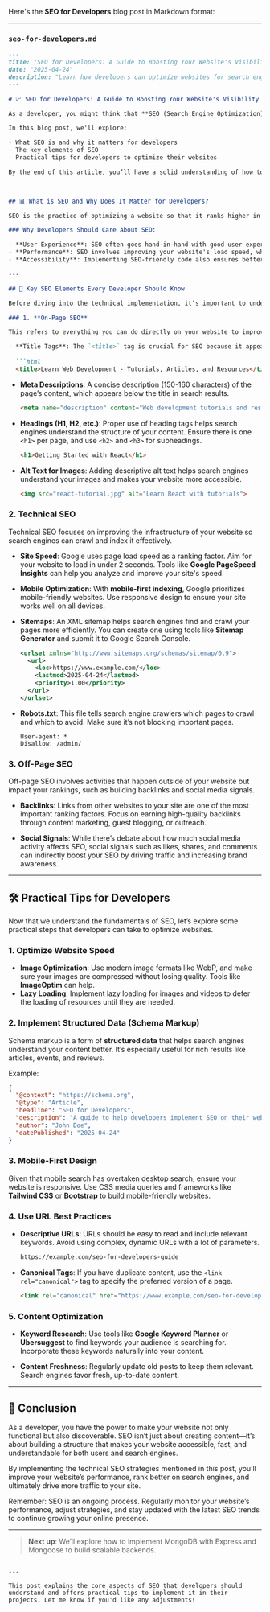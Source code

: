 Here's the **SEO for Developers** blog post in Markdown format:

---

### `seo-for-developers.md`

```markdown
---
title: "SEO for Developers: A Guide to Boosting Your Website's Visibility"
date: "2025-04-24"
description: "Learn how developers can optimize websites for search engines with practical tips and strategies to improve visibility and traffic."
---

# 📈 SEO for Developers: A Guide to Boosting Your Website's Visibility

As a developer, you might think that **SEO (Search Engine Optimization)** is something that belongs to the marketing team. However, as websites become more complex, developers are taking on a more active role in ensuring that websites are **SEO-friendly**.

In this blog post, we'll explore:

- What SEO is and why it matters for developers
- The key elements of SEO
- Practical tips for developers to optimize their websites

By the end of this article, you’ll have a solid understanding of how to make your websites perform better in search engine rankings, drive more traffic, and enhance user experience.

---

## 📊 What is SEO and Why Does It Matter for Developers?

SEO is the practice of optimizing a website so that it ranks higher in search engine results, such as Google. Higher rankings lead to more organic traffic, which is crucial for growing an online presence, building a business, or gaining visibility.

### Why Developers Should Care About SEO:

- **User Experience**: SEO often goes hand-in-hand with good user experience (UX), which is something developers are directly responsible for.
- **Performance**: SEO involves improving your website's load speed, which directly impacts the site's performance and user retention.
- **Accessibility**: Implementing SEO-friendly code also ensures better accessibility for all users, including those with disabilities.

---

## 🔑 Key SEO Elements Every Developer Should Know

Before diving into the technical implementation, it’s important to understand the core components of SEO that affect a website’s performance in search engines.

### 1. **On-Page SEO**

This refers to everything you can do directly on your website to improve its ranking. Here are the major factors:

- **Title Tags**: The `<title>` tag is crucial for SEO because it appears in search engine results. Ensure it includes relevant keywords and is 50-60 characters long.
  
  ```html
  <title>Learn Web Development - Tutorials, Articles, and Resources</title>
  ```

- **Meta Descriptions**: A concise description (150-160 characters) of the page’s content, which appears below the title in search results.

  ```html
  <meta name="description" content="Web development tutorials and resources to help you build fast and scalable websites.">
  ```

- **Headings (H1, H2, etc.)**: Proper use of heading tags helps search engines understand the structure of your content. Ensure there is one `<h1>` per page, and use `<h2>` and `<h3>` for subheadings.

  ```html
  <h1>Getting Started with React</h1>
  ```

- **Alt Text for Images**: Adding descriptive alt text helps search engines understand your images and makes your website more accessible.

  ```html
  <img src="react-tutorial.jpg" alt="Learn React with tutorials">
  ```

### 2. **Technical SEO**

Technical SEO focuses on improving the infrastructure of your website so search engines can crawl and index it effectively.

- **Site Speed**: Google uses page load speed as a ranking factor. Aim for your website to load in under 2 seconds. Tools like **Google PageSpeed Insights** can help you analyze and improve your site's speed.

- **Mobile Optimization**: With **mobile-first indexing**, Google prioritizes mobile-friendly websites. Use responsive design to ensure your site works well on all devices.

- **Sitemaps**: An XML sitemap helps search engines find and crawl your pages more efficiently. You can create one using tools like **Sitemap Generator** and submit it to Google Search Console.

  ```xml
  <urlset xmlns="http://www.sitemaps.org/schemas/sitemap/0.9">
    <url>
      <loc>https://www.example.com/</loc>
      <lastmod>2025-04-24</lastmod>
      <priority>1.00</priority>
    </url>
  </urlset>
  ```

- **Robots.txt**: This file tells search engine crawlers which pages to crawl and which to avoid. Make sure it’s not blocking important pages.

  ```
  User-agent: *
  Disallow: /admin/
  ```

### 3. **Off-Page SEO**

Off-page SEO involves activities that happen outside of your website but impact your rankings, such as building backlinks and social media signals.

- **Backlinks**: Links from other websites to your site are one of the most important ranking factors. Focus on earning high-quality backlinks through content marketing, guest blogging, or outreach.

- **Social Signals**: While there’s debate about how much social media activity affects SEO, social signals such as likes, shares, and comments can indirectly boost your SEO by driving traffic and increasing brand awareness.

---

## 🛠 Practical Tips for Developers

Now that we understand the fundamentals of SEO, let’s explore some practical steps that developers can take to optimize websites.

### 1. **Optimize Website Speed**

- **Image Optimization**: Use modern image formats like WebP, and make sure your images are compressed without losing quality. Tools like **ImageOptim** can help.
- **Lazy Loading**: Implement lazy loading for images and videos to defer the loading of resources until they are needed.

### 2. **Implement Structured Data (Schema Markup)**

Schema markup is a form of **structured data** that helps search engines understand your content better. It’s especially useful for rich results like articles, events, and reviews.

Example:

```json
{
  "@context": "https://schema.org",
  "@type": "Article",
  "headline": "SEO for Developers",
  "description": "A guide to help developers implement SEO on their websites.",
  "author": "John Doe",
  "datePublished": "2025-04-24"
}
```

### 3. **Mobile-First Design**

Given that mobile search has overtaken desktop search, ensure your website is responsive. Use CSS media queries and frameworks like **Tailwind CSS** or **Bootstrap** to build mobile-friendly websites.

### 4. **Use URL Best Practices**

- **Descriptive URLs**: URLs should be easy to read and include relevant keywords. Avoid using complex, dynamic URLs with a lot of parameters.

  ```html
  https://example.com/seo-for-developers-guide
  ```

- **Canonical Tags**: If you have duplicate content, use the `<link rel="canonical">` tag to specify the preferred version of a page.

  ```html
  <link rel="canonical" href="https://www.example.com/seo-for-developers-guide">
  ```

### 5. **Content Optimization**

- **Keyword Research**: Use tools like **Google Keyword Planner** or **Ubersuggest** to find keywords your audience is searching for. Incorporate these keywords naturally into your content.

- **Content Freshness**: Regularly update old posts to keep them relevant. Search engines favor fresh, up-to-date content.

---

## 🎯 Conclusion

As a developer, you have the power to make your website not only functional but also discoverable. SEO isn’t just about creating content—it’s about building a structure that makes your website accessible, fast, and understandable for both users and search engines.

By implementing the technical SEO strategies mentioned in this post, you’ll improve your website’s performance, rank better on search engines, and ultimately drive more traffic to your site.

Remember: SEO is an ongoing process. Regularly monitor your website’s performance, adjust strategies, and stay updated with the latest SEO trends to continue growing your online presence.

---

> **Next up**: We’ll explore how to implement MongoDB with Express and Mongoose to build scalable backends.

```

---

This post explains the core aspects of SEO that developers should understand and offers practical tips to implement it in their projects. Let me know if you'd like any adjustments!